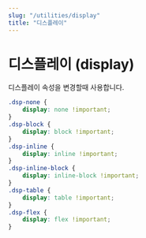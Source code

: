 ```yaml
---
slug: "/utilities/display"
title: "디스플레이"
---
```


# 디스플레이 (display)
디스플레이 속성을 변경할때 사용합니다.

<div class="card">

```css
.dsp-none {
	display: none !important;
}
.dsp-block {
	display: block !important;
}
.dsp-inline {
	display: inline !important;
}
.dsp-inline-block {
	display: inline-block !important;
}
.dsp-table {
	display: table !important;
}
.dsp-flex {
	display: flex !important;
}
```
</div>